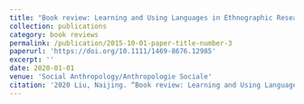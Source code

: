 ```yaml
---
title: "Book review: Learning and Using Languages in Ethnographic Research. Edited by Robert Gibb, Annabel Tremlett and Julien Danero Iglesias."
collection: publications
category: book reviews
permalink: /publication/2015-10-01-paper-title-number-3
paperurl: 'https://doi.org/10.1111/1469-8676.12985'
excerpt: ''
date: 2020-01-01
venue: 'Social Anthropology/Anthropologie Sociale'
citation: '2020 Liu, Naijing. “Book review: Learning and Using Languages in Ethnographic Research. Edited by Robert Gibb, Annabel Tremlett and Julien Danero Iglesias.” Social Anthropology/Anthropologie Sociale (Q1 Journal inanthropology). doi:10.1111/1469-8676.12985'
---
```

<!-- 
; Download paper [here](/files/陈亮_刘乃菁_全球地方化_疫情下非洲公立大学的转型危机 en.pdf)

; Recommended citation: Liu, Naijing. (2015). "Paper Title Number 3." <i>Journal 1</i>. 1(3). -->
